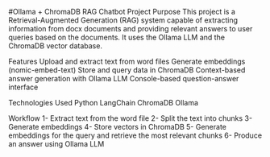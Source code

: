 #Ollama + ChromaDB RAG Chatbot
Project Purpose
This project is a Retrieval-Augmented Generation (RAG) system capable of extracting information from docx documents and providing relevant answers to user queries based on the documents.
It uses the Ollama LLM and the ChromaDB vector database.

Features
Upload and extract text from word files
Generate embeddings (nomic-embed-text)
Store and query data in ChromaDB
Context-based answer generation with Ollama LLM
Console-based question-answer interface

Technologies Used
Python
LangChain
ChromaDB
Ollama 


Workflow
1- Extract text from the word file
2- Split the text into chunks
3- Generate embeddings
4- Store vectors in ChromaDB
5- Generate embeddings for the query and retrieve the most relevant chunks
6- Produce an answer using Ollama LLM
